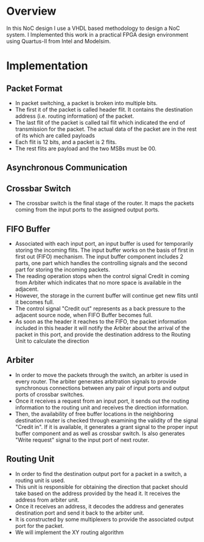 # Overview
In this NoC design I use a VHDL based methodology to design a NoC system. I Implemented this work in a practical FPGA design 
environment using Quartus-II from Intel and Modelsim. 
# Implementation
## Packet Format
- In packet switching, a packet is broken into multiple bits.
- The first it of the packet is called header flit. It contains the destination address (i.e. routing information) of the packet.
- The last flit of the packet is called tail flit which indicated the end of  transmission for the packet. The actual data of the packet are in the rest  of its which are called payloads
- Each flit is 12 bits, and a packet is 2 flits.
- The rest flits are payload and the two MSBs must be 00.
## Asynchronous Communication
## Crossbar Switch
- The crossbar switch is the final stage of the router.
  It maps the packets coming from the input ports to the assigned output ports.
## FIFO Buffer
- Associated with each input port, an input buffer is used for temporarily storing the incoming flits. The input buffer works on the basis of first in first out (FIFO) mechanism. The input buffer component includes 2 parts, one part which handles the controlling signals and the second part for storing the incoming packets. 
- The reading operation stops when the control signal Credit in coming from Arbiter which indicates that no more space is available in the adjacent.
- However, the storage in the current buffer will continue get new flits until it becomes full.
- The control signal "Credit out" represents as a back pressure to the adjacent source node, when FIFO Buffer becomes full. 
- As soon as the header it reaches to the FIFO, the packet information included in this header it will notify the Arbiter about the arrival of the packet in this port, and provide the destination address to the Routing Unit to calculate the direction
## Arbiter
- In order to move the packets through the switch, an arbiter is used in every router. The arbiter generates arbitration signals to provide synchronous connections between any pair of input ports and output ports of crossbar switches. 
- Once it receives a request from an input port, it sends out the 
routing information to the routing unit and receives the direction 
information.
- Then, the availability of free buffer locations in the neighboring destination router is checked through examining the validity of the signal "Credit in". If it is available, it generates a grant signal to the proper input buffer component and as well as crossbar switch. Is also generates "Write request" signal to the input port of next router.
## Routing Unit
- In order to find the destination output port for a packet in a switch, a routing unit is used. 
- This unit is responsible for obtaining the direction that packet should take based on the address provided by the head it. It receives the address from arbiter unit. 
- Once it receives an address, it decodes the address and generates destination port and send it back to the arbiter unit. 
- It is constructed by some multiplexers to provide the associated output port for the packet.
- We will implement the XY routing algorithm











